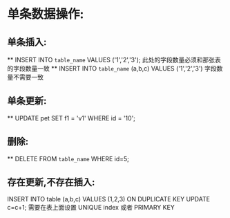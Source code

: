 # 单条数据操作:
## 单条插入:
** INSERT INTO `table_name` VALUES ('1','2','3');
此处的字段数量必须和那张表的字段数量一致
** INSERT INTO `table_name` (a,b,c) VALUES ('1','2','3')
字段数量不需要一致
## 单条更新:
** UPDATE pet SET f1 = 'v1' WHERE id = '10';
## 删除:
** DELETE FROM `table_name` WHERE id=5;
## 存在更新,不存在插入:
INSERT INTO table (a,b,c) VALUES (1,2,3)
  ON DUPLICATE KEY UPDATE c=c+1;
需要在表上面设置 UNIQUE index 或者 PRIMARY KEY 